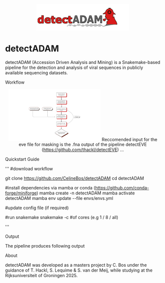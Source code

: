 <p align="center">
  <img src="figures/detectADAM.png" alt="detectADAM logo" width="300"/>
</p>

# detectADAM

detectADAM (Accession Driven Analysis and Mining) is a Snakemake-based pipeline for the detection and analysis of viral sequences in publicly available sequencing datasets.


Workflow

<p align="center">
  <img src="figures/flowchart.png" alt="workflow" width="300"/>
</

Reccomended input for the eve file for masking is the .fna output of the pipeline detectEVE (https://github.com/thackl/detectEVE)
...

Quickstart Guide

'''
#download workflow

git clone https://github.com/CelineBos/detectADAM
cd detectADAM

#install dependencies via mamba or conda (https://github.com/conda-forge/miniforge)
mamba create -n detectADAM
mamba activate detectADAM
mamba env update --file envs/envs.yml

#update config file (if required)

#run snakemake 
snakemake -c #of cores (e.g 1 / 8 / all)


'''

Output 

The pipeline produces following output


About

detectADAM was developed as a masters project by C. Bos under the guidance of T. Hackl, S. Lequime & S. van der Meij, while studying at the Rijksuniversiteit of Groningen 2025. 

